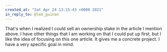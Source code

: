 ```yaml
---
created_at: "Sat Apr 24 13:15:43 +0000 2021"
in_reply_to: @leo_guinan
---
```


That's when I realized I could sell an ownership stake in the article I mention above. I have other things that I am working on that I could put up first, but I like the idea of focusing on this one article. It gives me a concrete project. I have a very specific goal in mind.